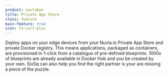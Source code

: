 ```yaml
---
product: nuvlabox
title: Private App Store
class: feature
main-feature: true
icon: fa-cart-plus
---
```


Deploy apps on your edge devices from your Nuvla.io Private App Store and private Docker registry. This means applications, packaged as containers, are provisioned in 1-click from a catalogue of pre-defined blueprints. 1000s of blueprints are already available in Docker Hub and you be created by your own. SixSq can also help you find the right partner is your are missing a piece of the puzzle.
